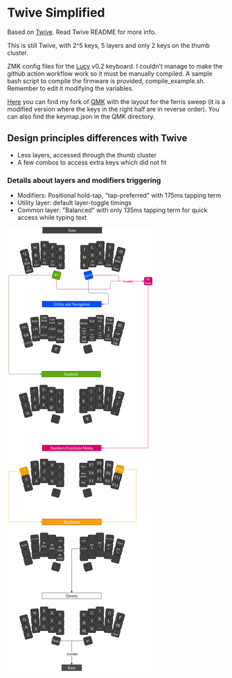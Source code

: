 # Twive Simplified
Based on [Twive](https://github.com/fractalysid/Twive-Layout). Read Twive README for more info.

This is still Twive, with 2^5 keys, 5 layers and only 2 keys on the thumb cluster.

ZMK config files for the [Lucy](https://github.com/fractalysid/Lucy-Keyboard) v0.2 keyboard.
I couldn't manage to make the github action workflow work so it must be manually compiled.
A sample bash script to compile the firmware is provided, compile_example.sh. Remember to edit it modifying the variables.

[Here](https://github.com/fractalysid/qmk_firmware) you can find my fork of [QMK](https://github.com/qmk/qmk_firmware) with the layout for the ferris sweep (it is a modified version where the keys in the right half are in reverse order). You can also find the keymap.json in the QMK directory.

## Design principles differences with Twive
- Less layers, accessed through the thumb cluster
- A few combos to access extra keys which did not fit


### Details about layers and modifiers triggering
- Modifiers: Positional hold-tap, "tap-preferred" with 175ms tapping term
- Utility layer: default layer-toggle timings
- Common layer: "Balanced" with only 135ms tapping term for quick access while typing text

![Twive Simplified Layout](https://github.com/fractalysid/Twive_Simplified/blob/master/Twive.png?raw=true)
